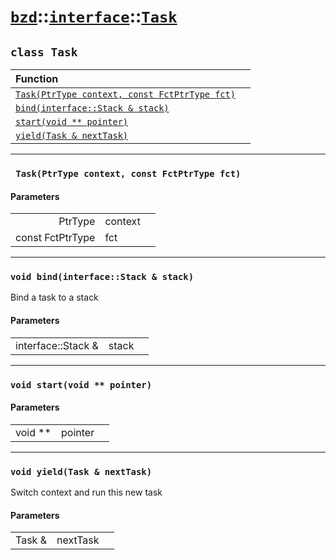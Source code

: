 # [`bzd`](../../../index.md)::[`interface`](../../index.md)::[`Task`](../index.md)

## `class Task`


|Function||
|:---|:---|
|[`Task(PtrType context, const FctPtrType fct)`](./index.md)||
|[`bind(interface::Stack & stack)`](./index.md)||
|[`start(void ** pointer)`](./index.md)||
|[`yield(Task & nextTask)`](./index.md)||
------
### ` Task(PtrType context, const FctPtrType fct)`

#### Parameters
||||
|---:|:---|:---|
|PtrType|context||
|const FctPtrType|fct||
------
### `void bind(interface::Stack & stack)`
Bind a task to a stack
#### Parameters
||||
|---:|:---|:---|
|interface::Stack &|stack||
------
### `void start(void ** pointer)`

#### Parameters
||||
|---:|:---|:---|
|void **|pointer||
------
### `void yield(Task & nextTask)`
Switch context and run this new task
#### Parameters
||||
|---:|:---|:---|
|Task &|nextTask||
